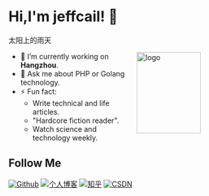 # Hi,I'm jeffcail! 👋
太阳上的雨天

<img src="https://github-readme-stats.vercel.app/api?username=jeffcail&show_icons=true&theme=vue" alt="logo" height="160" align="right" width="50%" />

- 🔭 I’m currently working on **Hangzhou**.
- 💬 Ask me about PHP or Golang technology.
- ⚡ Fun fact: 
  - Write technical and life articles.
  - "Hardcore fiction reader".
  - Watch science and technology weekly.

## Follow Me
[![Github](https://img.shields.io/github/followers/duktig666?label=Github&style=social)](https://github.com/jeffcail)
[![个人博客](https://img.shields.io/badge/-太阳上的雨天个人博客（blog.caixiaoxin.cn）-c14438?style=flat-square&logo=B&logoColor=white)](http://blog.caixiaoxin.cn/)
[![知乎](https://img.shields.io/badge/-知乎-c14438?style=flat-square&logo=B&logoColor=blue)](https://www.zhihu.com/people/cai-cai-55-44-82)
[![CSDN](https://img.shields.io/badge/-CSDN-c14438?style=flat-square&logo=C&logoColor=white)](https://blog.csdn.net/weixin_43713498?spm=1000.2115.3001.5343)
